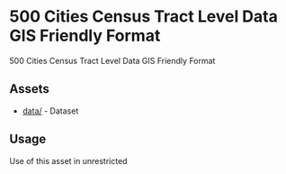 # 500 Cities Census Tract Level Data GIS Friendly Format


500 Cities Census Tract Level Data GIS Friendly Format
## Assets
  
* [data/](data/) - Dataset
## Usage
  
Use of this asset in unrestricted